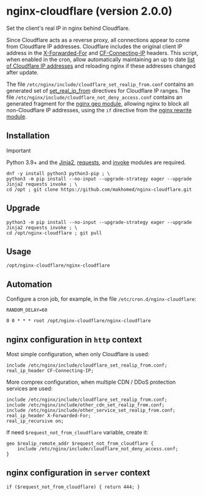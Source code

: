 # nginx-cloudflare (version 2.0.0)

Set the client's real IP in nginx behind Cloudflare.

Since Cloudflare acts as a reverse proxy, all connections appear to come from Cloudflare IP addresses. Cloudflare includes the original client IP address in the [X-Forwarded-For](https://developers.cloudflare.com/fundamentals/reference/http-headers/#x-forwarded-for) and [CF-Connecting-IP](https://developers.cloudflare.com/fundamentals/reference/http-request-headers/#cf-connecting-ip) headers. This script, when enabled in the cron, allow automatically maintaining an up to date [list of Cloudflare IP addresses](https://www.cloudflare.com/ips/) and reloading nginx if these addresses changed after update.

The file `/etc/nginx/include/cloudflare_set_realip_from.conf` contains an generated set of [set_real_ip_from](https://nginx.org/en/docs/http/ngx_http_realip_module.html#set_real_ip_from) directives for Cloudflare IP ranges. The file `/etc/nginx/include/cloudflare_not_deny_access.conf` contains an generated fragment for the [nginx geo module](https://nginx.org/en/docs/http/ngx_http_geo_module.html), allowing nginx to block all non-Cloudflare IP addresses, using the `if` directive from the [nginx rewrite module](https://nginx.org/en/docs/http/ngx_http_rewrite_module.html).

## Installation

> [!IMPORTANT]
> Python 3.9+ and the [Jinja2](https://jinja.palletsprojects.com/), [requests](https://requests.readthedocs.io/), and [invoke](https://www.pyinvoke.org/) modules are required.

```
dnf -y install python3 python3-pip ; \
python3 -m pip install --no-input --upgrade-strategy eager --upgrade Jinja2 requests invoke ; \
cd /opt ; git clone https://github.com/makhomed/nginx-cloudflare.git
```

## Upgrade

```
python3 -m pip install --no-input --upgrade-strategy eager --upgrade Jinja2 requests invoke ; \
cd /opt/nginx-cloudflare ; git pull
```

## Usage

```
/opt/nginx-cloudflare/nginx-cloudflare
```

## Automation

Configure a cron job, for example, in the file `/etc/cron.d/nginx-cloudflare`:

```
RANDOM_DELAY=60

0 0 * * * root /opt/nginx-cloudflare/nginx-cloudflare
```

## nginx configuration in `http` context

Most simple configuration, when only Cloudflare is used:

```
include /etc/nginx/include/cloudflare_set_realip_from.conf;
real_ip_header CF-Connecting-IP;
```

More comprex configuration, when multiple CDN / DDoS protection services are used:

```
include /etc/nginx/include/cloudflare_set_realip_from.conf;
include /etc/nginx/include/other_cdn_set_realip_from.conf;
include /etc/nginx/include/other_service_set_realip_from.conf;
real_ip_header X-Forwarded-For;
real_ip_recursive on;
```

If need `$request_not_from_cloudflare` variable, create it:


```
geo $realip_remote_addr $request_not_from_cloudflare {
    include /etc/nginx/include/cloudflare_not_deny_access.conf;
}
```

## nginx configuration in `server` context

```
if ($request_not_from_cloudflare) { return 444; }
```

